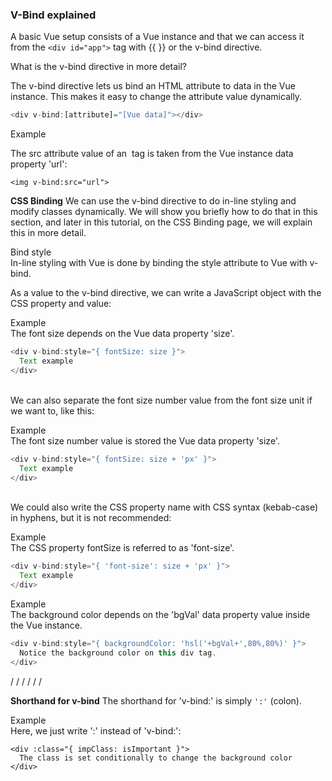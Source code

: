 ### V-Bind explained


A basic Vue setup consists of a Vue instance and that we can access it from the ```<div id="app">``` tag with {{ }} or the v-bind directive.

What is the v-bind directive in more detail? 

The v-bind directive lets us bind an HTML attribute to data in the Vue instance. This makes it easy to change the attribute value dynamically.

```js
<div v-bind:[attribute]="[Vue data]"></div>
```
Example

The src attribute value of an <img> tag is taken from the Vue instance data property 'url':
```
<img v-bind:src="url">
```

**CSS Binding**
We can use the v-bind directive to do in-line styling and modify classes dynamically. We will show you briefly how to do that in this section, and later in this tutorial, on the CSS Binding page, we will explain this in more detail.

Bind style<br>
In-line styling with Vue is done by binding the style attribute to Vue with v-bind.

As a value to the v-bind directive, we can write a JavaScript object with the CSS property and value:

Example<br>
The font size depends on the Vue data property 'size'.

```js
<div v-bind:style="{ fontSize: size }">
  Text example
</div>
```

&nbsp;<br>
We can also separate the font size number value from the font size unit if we want to, like this:

Example<br>
The font size number value is stored the Vue data property 'size'.

```js
<div v-bind:style="{ fontSize: size + 'px' }">
  Text example
</div>
```

&nbsp;<br>
We could also write the CSS property name with CSS syntax (kebab-case) in hyphens, but it is not recommended:

Example<br>
The CSS property fontSize is referred to as 'font-size'.

```js
<div v-bind:style="{ 'font-size': size + 'px' }">
  Text example
</div>
```

Example<br>
The background color depends on the 'bgVal' data property value inside the Vue instance.


```js
<div v-bind:style="{ backgroundColor: 'hsl('+bgVal+',80%,80%)' }">
  Notice the background color on this div tag.
</div>
```


/
/
/
/
/
/


**Shorthand for v-bind**
The shorthand for 'v-bind:' is simply ```':'``` (colon).

Example<br>
Here, we just write ':' instead of 'v-bind:':

```
<div :class="{ impClass: isImportant }">
  The class is set conditionally to change the background color
</div>
```
